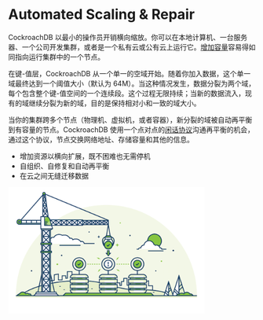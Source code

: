 # Automated Scaling & Repair

CockroachDB 以最小的操作员开销横向缩放。你可以在本地计算机、一台服务器、一个公司开发集群，或者是一个私有云或公有云上运行它。[增加容量](start-a-node.md)容易得如同指向运行集群中的一个节点。

在键-值层，CockroachDB 从一个单一的空域开始。随着你加入数据，这个单一域最终达到一个阈值大小（默认为 64M）。当这种情况发生，数据分裂为两个域，每个包含整个键-值空间的一个连续段。这个过程无限持续；当新的数据流入，现有的域继续分裂为新的域，目的是保持相对小和一致的域大小。
 
当你的集群跨多个节点（物理机、虚拟机，或者容器），新分裂的域被自动再平衡到有容量的节点。CockroachDB 使用一个点对点的[闲话协议](https://en.wikipedia.org/wiki/Gossip_protocol)沟通再平衡的机会，通过这个协议，节点交换网络地址、存储容量和其他的信息。

-   增加资源以横向扩展，既不困难也无需停机
-   自组织、自修复和自动再平衡
-   在云之间无缝迁移数据

<img src='../images/2automated-scaling-repair.png' alt="Automated scaling and repair in CockroachDB" style="width: 400px" />
